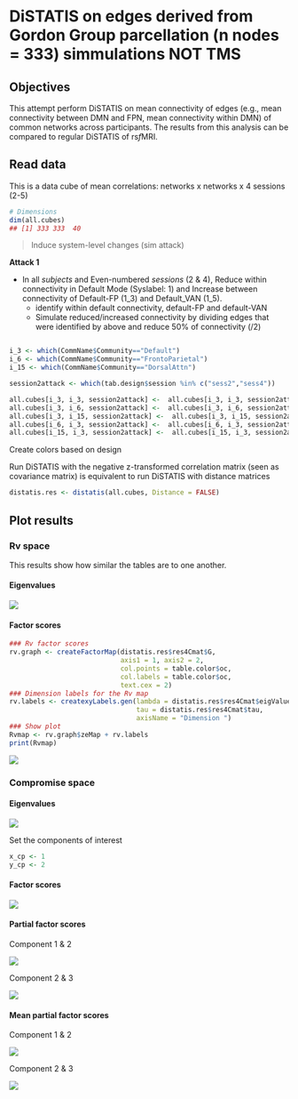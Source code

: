 DiSTATIS on edges derived from Gordon Group parcellation (n nodes = 333)
simmulations NOT TMS
================

## Objectives

This attempt perform DiSTATIS on mean connectivity of edges (e.g., mean
connectivity between DMN and FPN, mean connectivity within DMN) of
common networks across participants. The results from this analysis can
be compared to regular DiSTATIS of rs*f*MRI.

## Read data

This is a data cube of mean correlations: networks x networks x 4
sessions (2-5)

``` r
# Dimensions
dim(all.cubes)
## [1] 333 333  40
```

> Induce system-level changes (sim attack)

**Attack 1**

  - In all *subjects* and Even-numbered *sessions* (2 & 4), Reduce
    within connectivity in Default Mode (Syslabel: 1) and Increase
    between connectivity of Default-FP (1\_3) and Default\_VAN (1\_5).
      - identify within default connectivity, default-FP and default-VAN
      - Simulate reduced/increased connectivity by dividing edges that
        were identified by above and reduce 50% of connectivity (/2)

<!-- end list -->

``` r

i_3 <- which(CommName$Community=="Default")
i_6 <- which(CommName$Community=="FrontoParietal")
i_15 <- which(CommName$Community=="DorsalAttn")

session2attack <- which(tab.design$session %in% c("sess2","sess4"))

all.cubes[i_3, i_3, session2attack] <-  all.cubes[i_3, i_3, session2attack]/2
all.cubes[i_3, i_6, session2attack] <-  all.cubes[i_3, i_6, session2attack] * 1.5
all.cubes[i_3, i_15, session2attack] <-  all.cubes[i_3, i_15, session2attack] * 1.5
all.cubes[i_6, i_3, session2attack] <-  all.cubes[i_6, i_3, session2attack] * 1.5
all.cubes[i_15, i_3, session2attack] <-  all.cubes[i_15, i_3, session2attack] * 1.5
```

Create colors based on design

Run DiSTATIS with the negative z-transformed correlation matrix (seen as
covariance matrix) is equivalent to run DiSTATIS with distance matrices

``` r
distatis.res <- distatis(all.cubes, Distance = FALSE)
```

## Plot results

### Rv space

This results show how similar the tables are to one another.

#### Eigenvalues

![](simattack_NOTTMS_GordonParcel_DisTATIS_files/figure-gfm/Rv.scree-1.png)<!-- -->

#### Factor scores

``` r
### Rv factor scores
rv.graph <- createFactorMap(distatis.res$res4Cmat$G,
                            axis1 = 1, axis2 = 2,
                            col.points = table.color$oc,
                            col.labels = table.color$oc,
                            text.cex = 2)
### Dimension labels for the Rv map
rv.labels <- createxyLabels.gen(lambda = distatis.res$res4Cmat$eigValues,
                                tau = distatis.res$res4Cmat$tau,
                                axisName = "Dimension ")
### Show plot
Rvmap <- rv.graph$zeMap + rv.labels
print(Rvmap)
```

![](simattack_NOTTMS_GordonParcel_DisTATIS_files/figure-gfm/Rv.f-1.png)<!-- -->

### Compromise space

#### Eigenvalues

![](simattack_NOTTMS_GordonParcel_DisTATIS_files/figure-gfm/scree-1.png)<!-- -->

Set the components of interest

``` r
x_cp <- 1
y_cp <- 2
```

#### Factor scores

![](simattack_NOTTMS_GordonParcel_DisTATIS_files/figure-gfm/plot_fig_f-1.png)<!-- -->

#### Partial factor scores

Component 1 & 2

![](simattack_NOTTMS_GordonParcel_DisTATIS_files/figure-gfm/plot_fig_pF-1.png)<!-- -->

Component 2 & 3

![](simattack_NOTTMS_GordonParcel_DisTATIS_files/figure-gfm/plot_fig_pF_cp3-1.png)<!-- -->

#### Mean partial factor scores

Component 1 & 2

![](simattack_NOTTMS_GordonParcel_DisTATIS_files/figure-gfm/plot_fig_netpF-1.png)<!-- -->

Component 2 & 3

![](simattack_NOTTMS_GordonParcel_DisTATIS_files/figure-gfm/plot_fig_pF_cp3_net-1.png)<!-- -->

